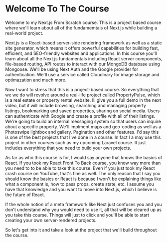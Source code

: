 # Welcome To The Course

Welcome to my Next.js From Scratch course. This is a project based course where we'll learn about all of the fundamemtals of Next.js while building a real-world project.

Next.js is a React-based server-side rendering framework as well as a static site generator, which means it offers powerful capabilities for building fast, efficient, and SEO-friendly websites and applications. In this course you'll learn about all the Next.js fundamentals including React server components, file-based routing, API routes to interact with our MongoDB database using Mongoose. We'll be using Next Auth and the Google provider for authentication. We'll use a service called Cloudinary for image storage and optimazation and much more.

Now I want to stress that this is a project-based course. So everything that we we do will revolve around a real-life project called PropertyPulse, which is a real estate or property rental website. Ill give you a full demo in the next video, but it will include browsing, searching and managing property listings, bookmarking and saved properties, sharing on social media. Users can authenticate with Google and create a profile with all of their listings. We're going to build an internal messaging system so that users can inquire about a specific property. We'll implment maps and geo-coding as well as a Photoswipe lightbox and gallery. Pagination and other features. I'd say this is one of the best projects that I've done in a course. In fact I a may use this project in other courses such as my upcoming Laravel course. It just includes everything that you need to build your own projects.

As far as who this course is for, I would say anyone that knows the basics of React. If you took my React Front To Back course, you know way more than you need to to be able to take this course. Even if you just took my React crash course on YouTube, that's fine as well. The only reason that I say you should know the basics or React is because I won't be explaining things like what a component is, how to pass props, create state, etc. I assume you have that knowledge and you want to move into Next.js, which I believe is the future of React. 

If the whole notion of a meta framework like Next just confuses you and you don't understand why you would need to use it, all that will be cleared up as you take this course. Things will just to click and you'll be able to start creating your own server-rendered projects.

So let's get into it and take a look at the project that we'll build throughout the course.